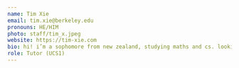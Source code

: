 ```yaml
---
name: Tim Xie
email: tim.xie@berkeley.edu
pronouns: HE/HIM
photo: staff/tim_x.jpeg
website: https://tim-xie.com
bio: hi! i’m a sophomore from new zealand, studying maths and cs. looking forward to meeting everyone!
role: Tutor (UCS1)
---
```

